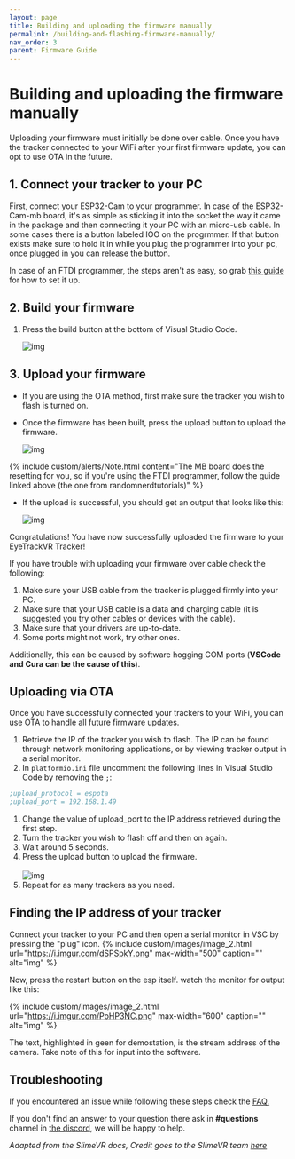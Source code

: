 ```yaml
---
layout: page
title: Building and uploading the firmware manually
permalink: /building-and-flashing-firmware-manually/
nav_order: 3
parent: Firmware Guide
---
```


# Building and uploading the firmware manually

Uploading your firmware must initially be done over cable. Once you have the tracker connected to your WiFi after your first firmware update, you can opt to use OTA in the future.

## 1. Connect your tracker to your PC

First, connect your ESP32-Cam to your programmer. In case of the ESP32-Cam-mb board, it's as simple as sticking it into the socket the way it came in the package and then connecting it your PC with an micro-usb cable. In some cases there is a button labeled IOO on the progrmmer. If that button exists make sure to hold it in while you plug the programmer into your pc, once plugged in you can release the button.

In case of an FTDI programmer, the steps aren't as easy, so grab [this guide](https://randomnerdtutorials.com/program-upload-code-esp32-cam/) for how to set it up.

## 2. Build your firmware

1. Press the build button at the bottom of Visual Studio Code.

   ![img](https://i.imgur.com/EmSkhFp.png)

## 3. Upload your firmware

- If you are using the OTA method, first make sure the tracker you wish to flash is turned on.

- Once the firmware has been built, press the upload button to upload the firmware.

  ![img](https://i.imgur.com/lI3PFVC.png)

{% include custom/alerts/Note.html content="The MB board does the resetting for you, so if you're using the FTDI programmer, follow the guide linked above (the one from randomnerdtutorials)"  %}  

- If the upload is successful, you should get an output that looks like this:

  ![img](https://i.imgur.com/SDQcCr1.png)

Congratulations! You have now successfully uploaded the firmware to your EyeTrackVR Tracker!

If you have trouble with uploading your firmware over cable check the following:

1. Make sure your USB cable from the tracker is plugged firmly into your PC.
2. Make sure that your USB cable is a data and charging cable (it is suggested you try other cables or devices with the cable).
3. Make sure that your drivers are up-to-date.
4. Some ports might not work, try other ones.

Additionally, this can be caused by software hogging COM ports (**VSCode and Cura can be the cause of this**).

## Uploading via OTA

Once you have successfully connected your trackers to your WiFi, you can use OTA to handle all future firmware updates.

1. Retrieve the IP of the tracker you wish to flash. The IP can be found through network monitoring applications, or by viewing tracker output in a serial monitor.
2. In `platformio.ini` file uncomment the following lines in Visual Studio Code by removing the `;`:

```ini
;upload_protocol = espota
;upload_port = 192.168.1.49
```

1. Change the value of upload_port to the IP address retrieved during the first step.
1. Turn the tracker you wish to flash off and then on again.
1. Wait around 5 seconds.
1. Press the upload button to upload the firmware.<br>  
   ![img](https://i.imgur.com/lI3PFVC.png)
1. Repeat for as many trackers as you need.

## Finding the IP address of your tracker

Connect your tracker to your PC and then open a serial monitor in VSC by pressing the "plug" icon.
{% include custom/images/image_2.html url="https://i.imgur.com/dSPSpkY.png" max-width="500" caption="" alt="img" %}

Now, press the restart button on the esp itself.
watch the monitor for output like this:

{% include custom/images/image_2.html url="https://i.imgur.com/PoHP3NC.png" max-width="600" caption="" alt="img" %}

The text, highlighted in geen for demostation, is the stream address of the camera. Take note of this for input into the software.



## Troubleshooting

If you encountered an issue while following these steps check the [FAQ.](https://redhawk989.github.io/EyeTrackVR/faq/)

If you don't find an answer to your question there ask in **#questions** channel in [the discord](https://discord.gg/kkXYbVykZX), we will be happy to help.

*Adapted from the SlimeVR docs, Credit goes to the SlimeVR team [here](https://docs.slimevr.dev/firmware/setup-and-install.html)*
